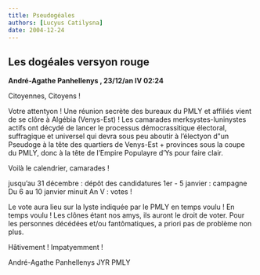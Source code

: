 ```yaml
---
title: Pseudogéales
authors: [Lucyus Catilysna]
date: 2004-12-24
---
```


## Les dogéales versyon rouge

**André-Agathe Panhellenys , 23/12/an IV 02:24**

Citoyennes, Citoyens !

Votre attentyon ! Une réunion secrète des bureaux du PMLY et affiliés vient de se clôre à Algébia (Venys-Est) ! Les camarades merksystes-luninystes actifs ont décydé de lancer le processus démocrassitique électoral, suffragique et universel qui devra sous peu aboutir à l’électyon d"un Pseudoge à la tête des quartiers de Venys-Est + provinces sous la coupe du PMLY, donc à la tête de l’Empire Populayre d’Ys pour faire clair.

Voilà le calendrier, camarades !

jusqu’au 31 décembre : dépôt des candidatures 1er - 5 janvier : campagne Du 6 au 10 janvier minuit An V : votes !

Le vote aura lieu sur la lyste indiquée par le PMLY en temps voulu ! En temps voulu ! Les clônes étant nos amys, ils auront le droit de voter. Pour les personnes décédées et/ou fantômatiques, a priori pas de problème non plus.

Hâtivement ! Impatyemment !

André-Agathe Panhellenys JYR PMLY
